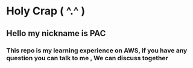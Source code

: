 # Holy Crap   ( ^.^ )

## Hello my nickname is PAC

### This repo is my learning experience on AWS, if you have any question you can talk to me , We can discuss together
